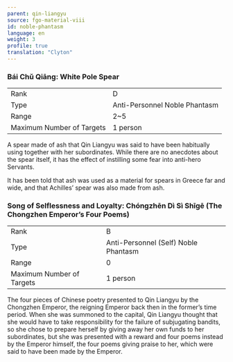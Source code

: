 ```yaml
---
parent: qin-liangyu
source: fgo-material-viii
id: noble-phantasm
language: en
weight: 3
profile: true
translation: "Clyton"
---
```


### Bái Chǔ Qiāng: White Pole Spear

<table>
  <tr><td>Rank</td><td>D</td></tr>
  <tr><td>Type</td><td>Anti-Personnel Noble Phantasm</td></tr>
  <tr><td>Range</td><td>2~5</td></tr>
  <tr><td>Maximum Number of Targets</td><td>1 person</td></tr>
</table>

A spear made of ash that Qin Liangyu was said to have been habitually using together with her subordinates. While there are no anecdotes about the spear itself, it has the effect of instilling some fear into anti-hero Servants.

It has been told that ash was used as a material for spears in Greece far and wide, and that Achilles’ spear was also made from ash.

### Song of Selflessness and Loyalty: Chóngzhēn Dì Sì Shīgē (The Chongzhen Emperor’s Four Poems)

<table>
  <tr><td>Rank</td><td>B</td></tr>
  <tr><td>Type</td><td>Anti-Personnel (Self) Noble Phantasm</td></tr>
  <tr><td>Range</td><td>0</td></tr>
  <tr><td>Maximum Number of Targets</td><td>1 person</td></tr>
</table>

The four pieces of Chinese poetry presented to Qin Liangyu by the Chongzhen Emperor, the reigning Emperor back then in the former’s time period. When she was summoned to the capital, Qin Liangyu thought that she would have to take responsibility for the failure of subjugating bandits, so she chose to prepare herself by giving away her own funds to her subordinates, but she was presented with a reward and four poems instead by the Emperor himself, the four poems giving praise to her, which were said to have been made by the Emperor.
